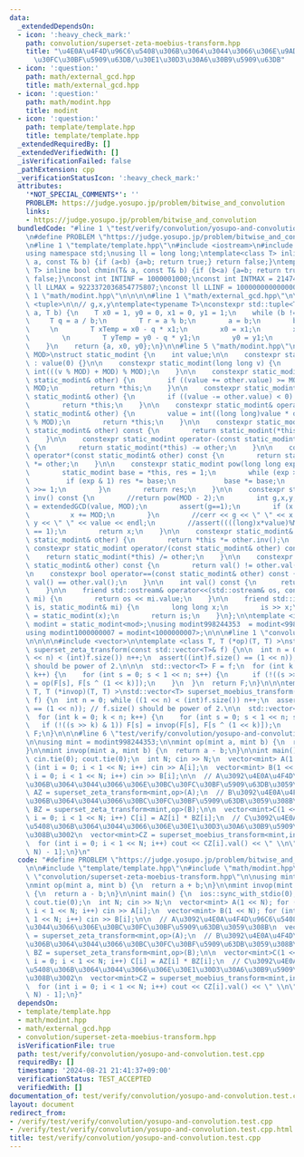 ```yaml
---
data:
  _extendedDependsOn:
  - icon: ':heavy_check_mark:'
    path: convolution/superset-zeta-moebius-transform.hpp
    title: "\u4E0A\u4F4D\u96C6\u5408\u306B\u3064\u3044\u3066\u306E\u9AD8\u901F\u30BC\
      \u30FC\u30BF\u5909\u63DB/\u30E1\u30D3\u30A6\u30B9\u5909\u63DB"
  - icon: ':question:'
    path: math/external_gcd.hpp
    title: math/external_gcd.hpp
  - icon: ':question:'
    path: math/modint.hpp
    title: modint
  - icon: ':question:'
    path: template/template.hpp
    title: template/template.hpp
  _extendedRequiredBy: []
  _extendedVerifiedWith: []
  _isVerificationFailed: false
  _pathExtension: cpp
  _verificationStatusIcon: ':heavy_check_mark:'
  attributes:
    '*NOT_SPECIAL_COMMENTS*': ''
    PROBLEM: https://judge.yosupo.jp/problem/bitwise_and_convolution
    links:
    - https://judge.yosupo.jp/problem/bitwise_and_convolution
  bundledCode: "#line 1 \"test/verify/convolution/yosupo-and-convolution.test.cpp\"\
    \n#define PROBLEM \"https://judge.yosupo.jp/problem/bitwise_and_convolution\"\n\
    \n#line 1 \"template/template.hpp\"\n#include <iostream>\n#include <cassert>\n\
    using namespace std;\nusing ll = long long;\ntemplate<class T> inline bool chmax(T&\
    \ a, const T& b) {if (a<b) {a=b; return true;} return false;}\ntemplate<class\
    \ T> inline bool chmin(T& a, const T& b) {if (b<a) {a=b; return true;} return\
    \ false;}\nconst int INTINF = 1000001000;\nconst int INTMAX = 2147483647;\nconst\
    \ ll LLMAX = 9223372036854775807;\nconst ll LLINF = 1000000000000000000;\n#line\
    \ 1 \"math/modint.hpp\"\n\n\n\n#line 1 \"math/external_gcd.hpp\"\n\n\n\n#include\
    \ <tuple>\n\n// g,x,y\ntemplate<typename T>\nconstexpr std::tuple<T, T, T> extendedGCD(T\
    \ a, T b) {\n    T x0 = 1, y0 = 0, x1 = 0, y1 = 1;\n    while (b != 0) {\n   \
    \     T q = a / b;\n        T r = a % b;\n        a = b;\n        b = r;\n   \
    \     \n        T xTemp = x0 - q * x1;\n        x0 = x1;\n        x1 = xTemp;\n\
    \        \n        T yTemp = y0 - q * y1;\n        y0 = y1;\n        y1 = yTemp;\n\
    \    }\n    return {a, x0, y0};\n}\n\n#line 5 \"math/modint.hpp\"\n\ntemplate<int\
    \ MOD>\nstruct static_modint {\n    int value;\n\n    constexpr static_modint()\
    \ : value(0) {}\n\n    constexpr static_modint(long long v) {\n        value =\
    \ int(((v % MOD) + MOD) % MOD);\n    }\n\n    constexpr static_modint& operator+=(const\
    \ static_modint& other) {\n        if ((value += other.value) >= MOD) value -=\
    \ MOD;\n        return *this;\n    }\n\n    constexpr static_modint& operator-=(const\
    \ static_modint& other) {\n        if ((value -= other.value) < 0) value += MOD;\n\
    \        return *this;\n    }\n\n    constexpr static_modint& operator*=(const\
    \ static_modint& other) {\n        value = int((long long)value * other.value\
    \ % MOD);\n        return *this;\n    }\n\n    constexpr static_modint operator+(const\
    \ static_modint& other) const {\n        return static_modint(*this) += other;\n\
    \    }\n\n    constexpr static_modint operator-(const static_modint& other) const\
    \ {\n        return static_modint(*this) -= other;\n    }\n\n    constexpr static_modint\
    \ operator*(const static_modint& other) const {\n        return static_modint(*this)\
    \ *= other;\n    }\n\n    constexpr static_modint pow(long long exp) const {\n\
    \        static_modint base = *this, res = 1;\n        while (exp > 0) {\n   \
    \         if (exp & 1) res *= base;\n            base *= base;\n            exp\
    \ >>= 1;\n        }\n        return res;\n    }\n\n    constexpr static_modint\
    \ inv() const {\n        //return pow(MOD - 2);\n        int g,x,y;\n        tie(g,x,y)\
    \ = extendedGCD(value, MOD);\n        assert(g==1);\n        if (x < 0) {\n  \
    \          x += MOD;\n        }\n        //cerr << g << \" \" << x << \" \" <<\
    \ y << \" \" << value << endl;\n        //assert((((long)x*value)%MOD + MOD)%MOD\
    \ == 1);\n        return x;\n    }\n\n    constexpr static_modint& operator/=(const\
    \ static_modint& other) {\n        return *this *= other.inv();\n    }\n\n   \
    \ constexpr static_modint operator/(const static_modint& other) const {\n    \
    \    return static_modint(*this) /= other;\n    }\n\n    constexpr bool operator!=(const\
    \ static_modint& other) const {\n        return val() != other.val();\n    }\n\
    \n    constexpr bool operator==(const static_modint& other) const {\n        return\
    \ val() == other.val();\n    }\n\n    int val() const {\n      return this->value;\n\
    \    }\n\n    friend std::ostream& operator<<(std::ostream& os, const static_modint&\
    \ mi) {\n        return os << mi.value;\n    }\n\n    friend std::istream& operator>>(std::istream&\
    \ is, static_modint& mi) {\n        long long x;\n        is >> x;\n        mi\
    \ = static_modint(x);\n        return is;\n    }\n};\n\ntemplate <int mod>\nusing\
    \ modint = static_modint<mod>;\nusing modint998244353  = modint<998244353>;\n\
    using modint1000000007 = modint<1000000007>;\n\n\n#line 1 \"convolution/superset-zeta-moebius-transform.hpp\"\
    \n\n\n\n#include <vector>\n\ntemplate <class T, T (*op)(T, T) >\nstd::vector<T>\
    \ superset_zeta_transform(const std::vector<T>& f) {\n\n  int n = 0; while ((1\
    \ << n) < (int)f.size()) n++;\n  assert((int)f.size() == (1 << n)); // f.size()\
    \ should be power of 2.\n\n\n  std::vector<T> F = f;\n  for (int k = 0; k < n;\
    \ k++) {\n    for (int s = 0; s < 1 << n; s++) {\n      if (!((s >> k) & 1)) F[s]\
    \ = op(F[s], F[s ^ (1 << k)]);\n    }\n  }\n  return F;\n}\n\n\ntemplate <class\
    \ T, T (*invop)(T, T) >\nstd::vector<T> superset_moebius_transform(const std::vector<T>&\
    \ f) {\n  int n = 0; while ((1 << n) < (int)f.size()) n++;\n  assert((int)f.size()\
    \ == (1 << n)); // f.size() should be power of 2.\n\n  std::vector<T> F = f;\n\
    \  for (int k = 0; k < n; k++) {\n    for (int s = 0; s < 1 << n; s++) {\n   \
    \   if (!((s >> k) & 1)) F[s] = invop(F[s], F[s ^ (1 << k)]);\n    }\n  }\n  return\
    \ F;\n}\n\n\n#line 6 \"test/verify/convolution/yosupo-and-convolution.test.cpp\"\
    \n\nusing mint = modint998244353;\n\nmint op(mint a, mint b) {\n  return a + b;\n\
    }\n\nmint invop(mint a, mint b) {\n  return a - b;\n}\n\nint main() {\n  ios::sync_with_stdio(0);\
    \ cin.tie(0); cout.tie(0);\n  int N; cin >> N;\n  vector<mint> A(1 << N); for\
    \ (int i = 0; i < 1 << N; i++) cin >> A[i];\n  vector<mint> B(1 << N); for (int\
    \ i = 0; i < 1 << N; i++) cin >> B[i];\n\n  // A\u3092\u4E0A\u4F4D\u96C6\u5408\
    \u306B\u3064\u3044\u3066\u306E\u30BC\u30FC\u30BF\u5909\u63DB\u3059\u308B\n  vector<mint>\
    \ AZ = superset_zeta_transform<mint,op>(A);\n  // B\u3092\u4E0A\u4F4D\u96C6\u5408\
    \u306B\u3064\u3044\u3066\u30BC\u30FC\u30BF\u5909\u63DB\u3059\u308B\n  vector<mint>\
    \ BZ = superset_zeta_transform<mint,op>(B);\n\n  vector<mint>C(1 << N); for (int\
    \ i = 0; i < 1 << N; i++) C[i] = AZ[i] * BZ[i];\n  // C\u3092\u4E0A\u4F4D\u96C6\
    \u5408\u306B\u3064\u3044\u3066\u306E\u30E1\u30D3\u30A6\u30B9\u5909\u63DB\u3059\
    \u308B\u3002\n  vector<mint>CZ = superset_moebius_transform<mint,invop>(C);\n\
    \  for (int i = 0; i < 1 << N; i++) cout << CZ[i].val() << \" \\n\"[i == (1 <<\
    \ N) - 1];\n}\n"
  code: "#define PROBLEM \"https://judge.yosupo.jp/problem/bitwise_and_convolution\"\
    \n\n#include \"template/template.hpp\"\n#include \"math/modint.hpp\"\n#include\
    \ \"convolution/superset-zeta-moebius-transform.hpp\"\n\nusing mint = modint998244353;\n\
    \nmint op(mint a, mint b) {\n  return a + b;\n}\n\nmint invop(mint a, mint b)\
    \ {\n  return a - b;\n}\n\nint main() {\n  ios::sync_with_stdio(0); cin.tie(0);\
    \ cout.tie(0);\n  int N; cin >> N;\n  vector<mint> A(1 << N); for (int i = 0;\
    \ i < 1 << N; i++) cin >> A[i];\n  vector<mint> B(1 << N); for (int i = 0; i <\
    \ 1 << N; i++) cin >> B[i];\n\n  // A\u3092\u4E0A\u4F4D\u96C6\u5408\u306B\u3064\
    \u3044\u3066\u306E\u30BC\u30FC\u30BF\u5909\u63DB\u3059\u308B\n  vector<mint> AZ\
    \ = superset_zeta_transform<mint,op>(A);\n  // B\u3092\u4E0A\u4F4D\u96C6\u5408\
    \u306B\u3064\u3044\u3066\u30BC\u30FC\u30BF\u5909\u63DB\u3059\u308B\n  vector<mint>\
    \ BZ = superset_zeta_transform<mint,op>(B);\n\n  vector<mint>C(1 << N); for (int\
    \ i = 0; i < 1 << N; i++) C[i] = AZ[i] * BZ[i];\n  // C\u3092\u4E0A\u4F4D\u96C6\
    \u5408\u306B\u3064\u3044\u3066\u306E\u30E1\u30D3\u30A6\u30B9\u5909\u63DB\u3059\
    \u308B\u3002\n  vector<mint>CZ = superset_moebius_transform<mint,invop>(C);\n\
    \  for (int i = 0; i < 1 << N; i++) cout << CZ[i].val() << \" \\n\"[i == (1 <<\
    \ N) - 1];\n}"
  dependsOn:
  - template/template.hpp
  - math/modint.hpp
  - math/external_gcd.hpp
  - convolution/superset-zeta-moebius-transform.hpp
  isVerificationFile: true
  path: test/verify/convolution/yosupo-and-convolution.test.cpp
  requiredBy: []
  timestamp: '2024-08-21 21:41:37+09:00'
  verificationStatus: TEST_ACCEPTED
  verifiedWith: []
documentation_of: test/verify/convolution/yosupo-and-convolution.test.cpp
layout: document
redirect_from:
- /verify/test/verify/convolution/yosupo-and-convolution.test.cpp
- /verify/test/verify/convolution/yosupo-and-convolution.test.cpp.html
title: test/verify/convolution/yosupo-and-convolution.test.cpp
---
```

